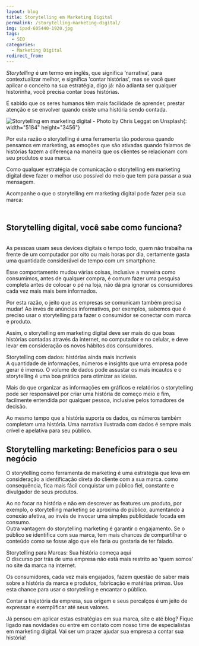 ```yaml
---
layout: blog
title: Storytelling em Marketing Digital
permalink: /storytelling-marketing-digital/
img: ipad-605440-1920.jpg
tags:
  - SEO
categories:
  - Marketing Digital
redirect_from:
---
```


*Storytelling* &eacute; um termo em ingl&ecirc;s, que significa ‘narrativa’, para contextualizar melhor, e significa 'contar hist&oacute;rias', mas se voc&ecirc; quer aplicar o conceito na sua estrat&eacute;gia, digo j&aacute;: n&atilde;o adianta ser qualquer historinha, voc&ecirc; precisa contar boas hist&oacute;rias.

&Eacute; sabido que os seres humanos t&ecirc;m mais facilidade de aprender, prestar aten&ccedil;&atilde;o e se envolver quando existe uma hist&oacute;ria sendo contada.&nbsp;

![Storytelling em marketing digital - Photo by Chris Leggat on Unsplash](/uploads/storytelling-marketing-digital-unsplash.jpg){: width="5184" height="3456"}

Por esta raz&atilde;o o storytelling &eacute; uma ferramenta t&atilde;o poderosa quando pensamos em marketing, as emo&ccedil;&otilde;es que s&atilde;o ativadas quando falamos de hist&oacute;rias fazem a diferen&ccedil;a na maneira que os clientes se relacionam com seu produtos e sua marca.

Como qualquer estrat&eacute;gia de comunica&ccedil;&atilde;o o storytelling em marketing digital deve fazer o melhor uso poss&iacute;vel do meio que tem para passar a sua mensagem.

Acompanhe o que o storytelling em marketing digital pode fazer pela sua marca:&nbsp;

## <br>Storytelling digital, voc&ecirc; sabe como funciona?

<br>As pessoas usam seus devices digitais o tempo todo, quem n&atilde;o trabalha na frente de um computador por oito ou mais horas por dia, certamente gasta uma quantidade consider&aacute;vel de tempo com um smartphone.

Esse comportamento mudou v&aacute;rias coisas, inclusive a maneira como consumimos, antes de qualquer compra, &eacute; comum fazer uma pesquisa completa antes de colocar o p&eacute; na loja, n&atilde;o d&aacute; pra ignorar os consumidores cada vez mais mais bem informados.

Por esta raz&atilde;o, o jeito que as empresas se comunicam tamb&eacute;m precisa mudar\! Ao inv&eacute;s de an&uacute;ncios informativos, por exemplos, sabemos que &eacute; preciso usar o storytelling para fazer o consumidor se conectar com marca e produto.

Assim, o storytelling em marketing digital deve ser mais do que boas hist&oacute;rias contadas atrav&eacute;s da internet, no computador e no celular, e deve levar em considera&ccedil;&atilde;o os novos h&aacute;bitos dos consumidores.&nbsp;

Storytelling com dados: hist&oacute;rias ainda mais incr&iacute;veis<br>A quantidade de informa&ccedil;&otilde;es, n&uacute;meros e insights que uma empresa pode gerar &eacute; imenso. O volume de dados pode assustar os mais incautos e o storytelling &eacute; uma boa pr&aacute;tica para otimizar as ideias.

Mais do que organizar as informa&ccedil;&otilde;es em gr&aacute;ficos e relat&oacute;rios o storytelling pode ser respons&aacute;vel por criar uma hist&oacute;ria de come&ccedil;o meio e fim, facilmente entendida por qualquer pessoa, inclusive pelos tomadores de decis&atilde;o.

Ao mesmo tempo que a hist&oacute;ria suporta os dados, os n&uacute;meros tamb&eacute;m completam uma hist&oacute;ria. Uma narrativa ilustrada com dados &eacute; sempre mais cr&iacute;vel e apelativa para seu p&uacute;blico.

## Storytelling marketing: Benef&iacute;cios para o seu neg&oacute;cio

O storytelling como ferramenta de marketing &eacute; uma estrat&eacute;gia que leva em considera&ccedil;&atilde;o a identifica&ccedil;&atilde;o direta do cliente com a sua marca. como consequ&ecirc;ncia, fica mais f&aacute;cil conquistar um p&uacute;blico fiel, constante e divulgador de seus produtos.

Ao no focar na hist&oacute;ria e n&atilde;o em descrever as features um produto, por exemplo, o storytelling marketing se aproxima do p&uacute;blico, aumentando a conex&atilde;o afetiva, ao inv&eacute;s de invocar uma simples publicidade focada em consumo.<br>Outra vantagem do storytelling marketing &eacute; garantir o engajamento. Se o p&uacute;blico se identifica com sua marca, tem mais chances de compartilhar o conte&uacute;do como se fosse algo que ele faria ou gostaria de ter falado.

Storytelling para Marcas: Sua hist&oacute;ria come&ccedil;a aqui<br>O discurso por tr&aacute;s de uma empresa n&atilde;o est&aacute; mais restrito ao ‘quem somos’ no site da marca na internet.

Os consumidores, cada vez mais engajados, fazem quest&atilde;o de saber mais sobre a hist&oacute;ria da marca e produtos, fabrica&ccedil;&atilde;o e mat&eacute;rias primas. Use esta chance para usar o storytelling e encantar o p&uacute;blico.

Contar a trajet&oacute;ria da empresa, sua origem e seus percal&ccedil;os &eacute; um jeito de expressar e exemplificar at&eacute; seus valores.

J&aacute; pensou em aplicar estas estrat&eacute;gias em sua marca, site e at&eacute; blog? Fique ligado nas novidades ou entre em contato com nosso time de especialistas em marketing digital. Vai ser um prazer ajudar sua empresa a contar sua hist&oacute;ria\!